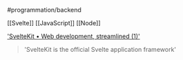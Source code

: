 #programmation/backend 

[[Svelte]]
[[JavaScript]]
[[Node]]

['SvelteKit • Web development, streamlined (1)']('https://kit.svelte.dev')
> 'SvelteKit is the official Svelte application framework'
